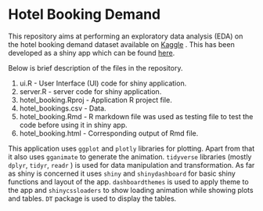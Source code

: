 # Hotel Booking Demand

This repository aims at performing an exploratory data analysis (EDA) on the hotel booking demand dataset available on [Kaggle](https://www.kaggle.com/jessemostipak/hotel-booking-demand) . This has been developed as a shiny app which can be found [here](https://shahronak.shinyapps.io/hotel_booking/). 

Below is brief description of the files in the repository. 

1. ui.R - User Interface (UI) code for shiny application. 
2. server.R - server code for shiny application. 
3. hotel_booking.Rproj - Application R project file. 
4. hotel_bookings.csv - Data. 
5. hotel_booking.Rmd - R markdown file was used as testing file to test the code before using it in shiny app. 
6. hotel_booking.html - Corresponding output of Rmd file. 

This application uses `ggplot` and `plotly` libraries for plotting. Apart from that it also uses `gganimate` to generate the animation. `tidyverse` libraries (mostly `dplyr`, `tidyr`, `readr` ) is used for data manipulation and transformation. As far as shiny is concerned it uses `shiny` and `shinydashboard` for basic shiny functions and layout of the app. `dashboardthemes` is used to apply theme to the app and `shinycssloaders` to show loading animation while showing plots and tables. `DT` package is used to display the tables. 
